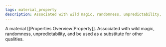 ```yaml
---
tags: material_property
description: Associated with wild magic, randomness, unpredictability, and be used as a substitute for other qualities.
---
```

A material [[Properties Overview|Property]]. Associated with wild magic, randomness, unpredictability, and be used as a substitute for other qualities.